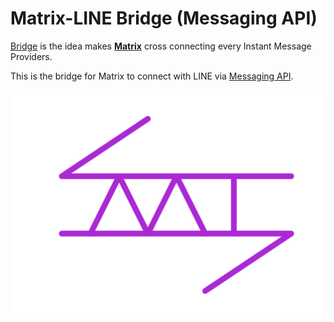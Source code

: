 # Matrix-LINE Bridge (Messaging API)

[Bridge](https://matrix.org/bridges/) is the idea makes **[Matrix](https://matrix.org)** cross connecting every Instant Message Providers.

This is the bridge for Matrix to connect with LINE via [Messaging API](https://developers.line.biz/en/docs/messaging-api/overview/).

![logo](logo.svg)
